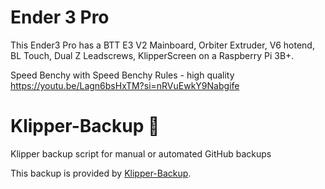 # Ender 3 Pro
This Ender3 Pro has a BTT E3 V2 Mainboard, Orbiter Extruder, V6 hotend, BL Touch, Dual Z Leadscrews, KlipperScreen on a Raspberry Pi 3B+. 

Speed Benchy with Speed Benchy Rules - high quality
https://youtu.be/Lagn6bsHxTM?si=nRVuEwkY9Nabgife



# Klipper-Backup 💾 
Klipper backup script for manual or automated GitHub backups 

This backup is provided by [Klipper-Backup](https://github.com/Staubgeborener/klipper-backup).


